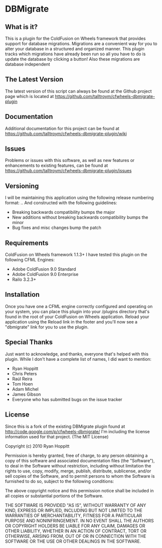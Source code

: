 # DBMigrate

## What is it?

This is a plugin for the ColdFusion on Wheels framework that provides support for database migrations.  Migrations are a convenient way for you to alter your database in a structured and organized manner.  This plugin tracks which migrations have already been run so all you have to do is update the database by clicking a button!  Also these migrations are database independent

## The Latest Version
The latest version of this script can always be found at the
Github project page which is located at https://github.com/talltroym/cfwheels-dbmigrate-plugin

## Documentation
Additional documentation for this project can be found at https://github.com/talltroym/cfwheels-dbmigrate-plugin/wiki

## Issues
Problems or issues with this software, as well as new features or enhancements to existing features, can be found at https://github.com/talltroym/cfwheels-dbmigrate-plugin/issues

## Versioning
I will be maintaining this application using the following release numbering format:
<major>.<minor>.<patch>
And constructed with the following guidelines:
* Breaking backwards compatibility bumps the major
* New additions without breaking backwards compatibility bumps the minor
* Bug fixes and misc changes bump the patch

## Requirements
ColdFusion on Wheels framework 1.1.3+
I have tested this plugin on the following CFML Engines:

* Adobe ColdFusion 9.0 Standard
* Adobe ColdFusion 9.0 Enterprise
* Railo 3.2.3+

## Installation
Once you have one a CFML engine correctly configured and operating on your system, you can place this plugin into your /plugins directory that's found in the root of your ColdFusion on Wheels application.  Reload your application using the Reload link in the footer and you'll now see a "dbmigrate" link for you to use the plugin.

## Special Thanks
Just want to acknowledge, and thanks, everyone that's helped with this plugin.  While I don't have a complete list of names, I did want to mention:

* Ryan Hoppitt
* Chris Peters
* Raúl Reira
* Tom Hoen
* Adam Michel
* James Gibson
* Everyone who has submitted bugs on the issue tracker

## License
Since this is a fork of the existing DBMigrate plugin found at http://code.google.com/p/cfwheels-dbmigrate/ I'm including the license information used for that project.
(The MIT License)

Copyright (c) 2010 Ryan Hoppitt

Permission is hereby granted, free of charge, to any person
obtaining a copy of this software and associated documentation
files (the "Software"), to deal in the Software without
restriction, including without limitation the rights to use,
copy, modify, merge, publish, distribute, sublicense, and/or sell
copies of the Software, and to permit persons to whom the
Software is furnished to do so, subject to the following
conditions:

The above copyright notice and this permission notice shall be
included in all copies or substantial portions of the Software.

THE SOFTWARE IS PROVIDED "AS IS", WITHOUT WARRANTY OF ANY KIND,
EXPRESS OR IMPLIED, INCLUDING BUT NOT LIMITED TO THE WARRANTIES
OF MERCHANTABILITY, FITNESS FOR A PARTICULAR PURPOSE AND
NONINFRINGEMENT. IN NO EVENT SHALL THE AUTHORS OR COPYRIGHT
HOLDERS BE LIABLE FOR ANY CLAIM, DAMAGES OR OTHER LIABILITY,
WHETHER IN AN ACTION OF CONTRACT, TORT OR OTHERWISE, ARISING
FROM, OUT OF OR IN CONNECTION WITH THE SOFTWARE OR THE USE OR
OTHER DEALINGS IN THE SOFTWARE.
